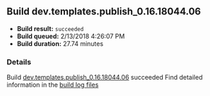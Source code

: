 ## Build dev.templates.publish_0.16.18044.06
- **Build result:** `succeeded`
- **Build queued:** 2/13/2018 4:26:07 PM
- **Build duration:** 27.74 minutes
### Details
Build [dev.templates.publish_0.16.18044.06](https://winappstudio.visualstudio.com/web/build.aspx?pcguid=a4ef43be-68ce-4195-a619-079b4d9834c2&builduri=vstfs%3a%2f%2f%2fBuild%2fBuild%2f24974) succeeded
Find detailed information in the [build log files](https://uwpctdiags.blob.core.windows.net/buildlogs/dev.templates.publish_0.16.18044.06_logs.zip)

